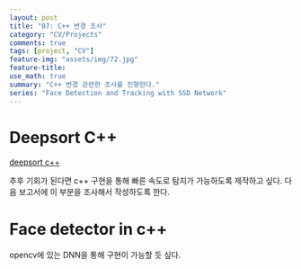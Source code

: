 ```yaml
---
layout: post
title: "07: C++ 변경 조사"
category: "CV/Projects"
comments: true
tags: [project, "CV"]
feature-img: "assets/img/72.jpg"
feature-title:
use_math: true
summary: "C++ 변경 관련한 조사를 진행한다."
series: "Face Detection and Tracking with SSD Network"
---
```


# Deepsort C++ 

[deepsort c++](https://github.com/apennisi/deep_sort)

추후 기회가 된다면 c++ 구현을 통해 빠른 속도로 탐지가 가능하도록 제작하고 싶다. 다음 보고서에 이 부분을 조사해서 작성하도록 한다.


# Face detector in c++

opencv에 있는 DNN을 통해 구현이 가능할 듯 싶다.